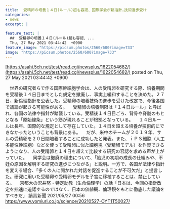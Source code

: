 ```yaml
---
title:  受精卵の培養１４日(ルール)超も容認、国際学会が新指針…技術進歩受け  
categories:
- news
excerpt: |
  
feature_text: |
  ##  受精卵の培養１４日(ルール)超も容認、...
  Thu, 27 May 2021 03:44:42  +0900
feature_image: "https://picsum.photos/2560/600?image=733"
image: "https://picsum.photos/2560/600?image=733"
---
```


[https://asahi.5ch.net/test/read.cgi/newsplus/1622054682/](https://asahi.5ch.net/test/read.cgi/newsplus/1622054682/)
posted on Thu, 27 May 2021 03:44:42  +0900

<!--more-->

　世界の研究者らで作る国際幹細胞学会は、人の受精卵を研究する際、培養期間を受精後１４日目までとした規定を撤廃し、事実上緩和することを決めた。２７日、新倫理指針を公表した。受精卵の培養技術の進歩を受けた改定で、今後各国で議論が起きる可能性がある。 　受精卵の培養制限は「１４日ルール」と呼ばれ、各国の法律や指針が踏襲している。受精後１４日目ごろ、背骨や脊髄のもととなる「原始線条」という筋が現れることが根拠となっている。 　１４日ルールは長年、国際的な規定として存在していた。１４日を超える培養が技術的にできなかったということも背景にある。 　だが、米中のチームが２０１９年、サルの受精卵を２０日間培養することに成功したと発表。また、ｉＰＳ細胞（人工多能性幹細胞）などを使って受精卵に似た細胞塊（受精卵モデル）を作製できるようになり、人の受精卵と１４日を超えて比較する研究の容認を求める声が上がっていた。 　同学会は撤廃の理由について、「胎児の初期の成長の仕組みや、不妊の原因を解明する研究の進歩につながる」と説明。一方で、各国が法律や指針を変える場合、「多くの人に開かれた対話を促進することが不可欠だ」と提言した。研究に用いた受精卵や受精卵モデルを子宮に移植することは、禁止している。 　京都大の沢井努・特定助教（生命倫理学）の話「日本は、今回の指針改定を拙速に追認するのではなく、日本の価値観、倫理観をもとに徹底した議論をすべきだ」 讀賣新聞 2021/05/27 00:56 https://www.yomiuri.co.jp/science/20210527-OYT1T50027/
